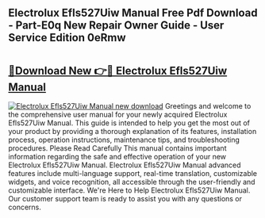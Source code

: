 ## Electrolux Efls527Uiw Manual Free Pdf Download - Part-E0q New Repair Owner Guide - User Service Edition 0eRmw

# <h2><a href="http://bc27512.oget.top/?id=Electrolux+Efls527Uiw+Manual">🔗Download New 👉🔴 Electrolux Efls527Uiw Manual</a></h2>

[![Electrolux Efls527Uiw Manual new download](https://i.imgur.com/5g1atiW.png)](http://bc27512.oget.top/?id=Electrolux+Efls527Uiw+Manual)
Greetings and welcome to the comprehensive user manual for your newly acquired Electrolux Efls527Uiw Manual. This guide is intended to help you get the most out of your product by providing a thorough explanation of its features, installation process, operation instructions, maintenance tips, and troubleshooting procedures. Please Read Carefully This manual contains important information regarding the safe and effective operation of your new Electrolux Efls527Uiw Manual. Electrolux Efls527Uiw Manual advanced features include multi-language support, real-time translation, customizable widgets, and voice recognition, all accessible through the user-friendly and customizable interface. We're Here to Help Electrolux Efls527Uiw Manual. Our customer support team is ready to assist you with any questions or concerns.
